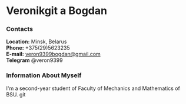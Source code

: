 # **Veronikgit a Bogdan**
### **Contacts**
**Location:** Minsk, Belarus  
**Phone:** +375(29)5623235  
**E-mail:** veron9399bogdan@gmail.com  
**Telegram** @veron9399  

### **Information About Myself**
I'm a second-year student of Faculty of Mechanics and Mathematics of BSU. 
git 
